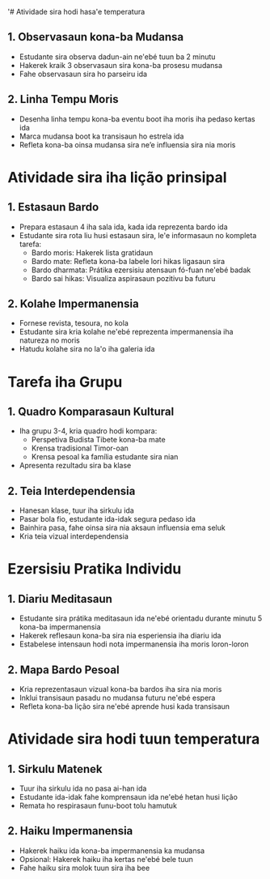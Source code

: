 '# Atividade sira hodi hasa'e temperatura

## 1. Observasaun kona-ba Mudansa

- Estudante sira observa dadun-ain ne'ebé tuun ba 2 minutu
- Hakerek kraik 3 observasaun sira kona-ba prosesu mudansa
- Fahe observasaun sira ho parseiru ida

## 2. Linha Tempu Moris

- Desenha linha tempu kona-ba eventu boot iha moris iha pedaso kertas ida
- Marca mudansa boot ka transisaun ho estrela ida
- Refleta kona-ba oinsa mudansa sira ne’e influensia sira nia moris

# Atividade sira iha lição prinsipal

## 1. Estasaun Bardo

- Prepara estasaun 4 iha sala ida, kada ida reprezenta bardo ida
- Estudante sira rota liu husi estasaun sira, le'e informasaun no kompleta tarefa:
  - Bardo moris: Hakerek lista gratidaun
  - Bardo mate: Refleta kona-ba labele lori hikas ligasaun sira
  - Bardo dharmata: Prátika ezersisiu atensaun fó-fuan ne'ebé badak
  - Bardo sai hikas: Visualiza aspirasaun pozitivu ba futuru

## 2. Kolahe Impermanensia

- Fornese revista, tesoura, no kola
- Estudante sira kria kolahe ne'ebé reprezenta impermanensia iha natureza no moris
- Hatudu kolahe sira no la'o iha galeria ida

# Tarefa iha Grupu

## 1. Quadro Komparasaun Kultural

- Iha grupu 3-4, kria quadro hodi kompara:
  - Perspetiva Budista Tibete kona-ba mate
  - Krensa tradisional Timor-oan
  - Krensa pesoal ka família estudante sira nian
- Apresenta rezultadu sira ba klase

## 2. Teia Interdependensia

- Hanesan klase, tuur iha sirkulu ida
- Pasar bola fio, estudante ida-idak segura pedaso ida
- Bainhira pasa, fahe oinsa sira nia aksaun influensia ema seluk
- Kria teia vizual interdependensia

# Ezersisiu Pratika Individu

## 1. Diariu Meditasaun

- Estudante sira prátika meditasaun ida ne'ebé orientadu durante minutu 5 kona-ba impermanensia
- Hakerek reflesaun kona-ba sira nia esperiensia iha diariu ida
- Estabelese intensaun hodi nota impermanensia iha moris loron-loron

## 2. Mapa Bardo Pesoal

- Kria reprezentasaun vizual kona-ba bardos iha sira nia moris
- Inklui transisaun pasadu no mudansa futuru ne'ebé espera
- Refleta kona-ba lição sira ne'ebé aprende husi kada transisaun

# Atividade sira hodi tuun temperatura

## 1. Sirkulu Matenek

- Tuur iha sirkulu ida no pasa ai-han ida
- Estudante ida-idak fahe komprensaun ida ne'ebé hetan husi lição
- Remata ho respirasaun funu-boot tolu hamutuk

## 2. Haiku Impermanensia

- Hakerek haiku ida kona-ba impermanensia ka mudansa
- Opsional: Hakerek haiku iha kertas ne'ebé bele tuun
- Fahe haiku sira molok tuun sira iha bee